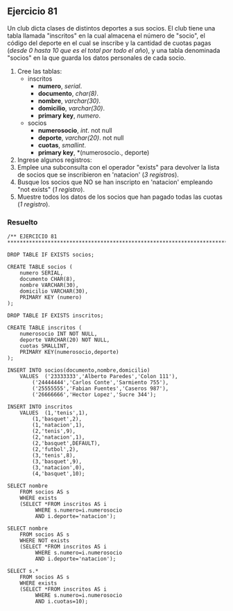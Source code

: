 ## Ejercicio 81

Un club dicta clases de distintos deportes a sus socios. El club tiene una tabla llamada "inscritos" en la cual almacena el número de "socio", el código del deporte en el cual se inscribe y la cantidad de cuotas pagas (*desde 0 hasta 10 que es el total por todo el año*), y una tabla denominada "socios" en la que guarda los datos personales de cada socio.

1. Cree las tablas:
	* inscritos
		* **numero**, *serial*.
		* **documento**, *char(8)*.
		* **nombre**, *varchar(30)*.
		* **domicilio**, *varchar(30)*.
		* **primary key**, *numero*.
	* socios 
		* **numerosocio**, *int*. not null
		* **deporte**, *varchar(20)*. not null
		* **cuotas**, *smallint*.
		* **primary key**, *(numerosocio., deporte)
2. Ingrese algunos registros:
3. Emplee una subconsulta con el operador "exists" para devolver la lista de socios que se inscribieron en 'natacion' (*3 registros*).
4. Busque los socios que NO se han inscripto en 'natacion' empleando "not exists" (*1 registro*).
5. Muestre todos los datos de los socios que han pagado todas las cuotas (*1 registro*).


### Resuelto	
``` 			
/** EJERCICIO 81
******************************************************************************/

DROP TABLE IF EXISTS socios;

CREATE TABLE socios (
	numero SERIAL,
	documento CHAR(8),
	nombre VARCHAR(30),
	domicilio VARCHAR(30),
	PRIMARY KEY (numero)
);

DROP TABLE IF EXISTS inscritos;

CREATE TABLE inscritos (
	numerosocio INT NOT NULL,
	deporte VARCHAR(20) NOT NULL,
	cuotas SMALLINT,
	PRIMARY KEY(numerosocio,deporte)
);

INSERT INTO socios(documento,nombre,domicilio) 
	VALUES	('23333333','Alberto Paredes','Colon 111'),
		('24444444','Carlos Conte','Sarmiento 755'),
		('25555555','Fabian Fuentes','Caseros 987'),
		('26666666','Hector Lopez','Sucre 344');

INSERT INTO inscritos 
	VALUES	(1,'tenis',1),
		(1,'basquet',2),
		(1,'natacion',1),
		(2,'tenis',9),
		(2,'natacion',1),
		(2,'basquet',DEFAULT),
		(2,'futbol',2),
		(3,'tenis',8),
		(3,'basquet',9),
		(3,'natacion',0),
		(4,'basquet',10);
		
SELECT nombre
	FROM socios AS s
	WHERE exists
	(SELECT *FROM inscritos AS i
		 WHERE s.numero=i.numerosocio
		 AND i.deporte='natacion');
		 
SELECT nombre
	FROM socios AS s
	WHERE NOT exists
	(SELECT *FROM inscritos AS i
		 WHERE s.numero=i.numerosocio
		 AND i.deporte='natacion');
		 
SELECT s.*
	FROM socios AS s
	WHERE exists
	(SELECT *FROM inscritos AS i
		 WHERE s.numero=i.numerosocio
		 AND i.cuotas=10);


``` 			
